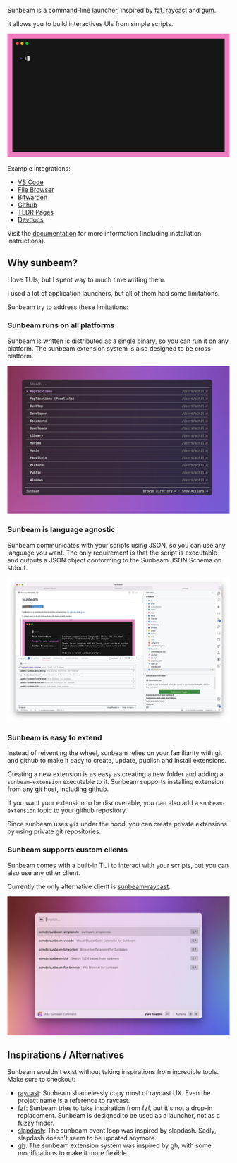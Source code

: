 Sunbeam is a command-line launcher, inspired by [fzf](https://github.com/junegunn/fzf), [raycast](https://raycast.com) and [gum](https://github.com/charmbracelet/gum).

It allows you to build interactives UIs from simple scripts.

![sunbeam demo gif](./static/demo.gif)

Example Integrations:

- [VS Code](https://github.com/pomdtr/sunbeam-vscode)
- [File Browser](https://github.com/pomdtr/sunbeam-files)
- [Bitwarden](https://github.com/pomdtr/sunbeam-bitwarden)
- [Github](https://github.com/pomdtr/sunbeam-github)
- [TLDR Pages](https://github.com/pomdtr/sunbeam-tldr)
- [Devdocs](https://github.com/pomdtr/sunbeam-devdocs)

Visit the [documentation](https://pomdtr.github.io/sunbeam/book) for more information (including installation instructions).

## Why sunbeam?

I love TUIs, but I spent way to much time writing them.

I used a lot of application launchers, but all of them had some limitations.

Sunbeam try to address these limitations:

### Sunbeam runs on all platforms

Sunbeam is written is distributed as a single binary, so you can run it on any platform. The sunbeam extension system is also designed to be cross-platform.

![sunbeam running in alacritty](./static/alacritty.png)

### Sunbeam is language agnostic

Sunbeam communicates with your scripts using JSON, so you can use any language you want.
The only requirement is that the script is executable and outputs a JSON object conforming to the Sunbeam JSON Schema on stdout.

![sunbeam running in vscode](./static/vscode.png)

### Sunbeam is easy to extend

Instead of reiventing the wheel, sunbeam relies on your familiarity with git and github to make it easy to create, update, publish and install extensions.

Creating a new extension is as easy as creating a new folder and adding a `sunbeam-extension` executable to it. Sunbeam supports installing extension from any git host, including github.

If you want your extension to be discoverable, you can also add a `sunbeam-extension` topic to your github repository.

Since sunbeam uses `git` under the hood, you can create private extensions by using private git repositories.

### Sunbeam supports custom clients

Sunbeam comes with a built-in TUI to interact with your scripts, but you can also use any other client.

Currently the only alternative client is [sunbeam-raycast](https://github.com/pomdtr/sunbeam-raycast).

![raycast integration](./static/raycast.png)

## Inspirations / Alternatives

Sunbeam wouldn't exist without taking inspirations from incredible tools. Make sure to checkout:

- [raycast](https://raycast.com): Sunbeam shamelessly copy most of raycast UX. Even the project name is a reference to raycast.
- [fzf](https://github.com/junegunn/fzf): Sunbeam tries to take inspiration from fzf, but it's not a drop-in replacement. Sunbeam is designed to be used as a launcher, not as a fuzzy finder.
- [slapdash](https://slapdash.com): The sunbeam event loop was inspired by slapdash. Sadly, slapdash doesn't seem to be updated anymore.
- [gh](https://cli.github.com): The sunbeam extension system was inspired by gh, with some modifications to make it more flexible.
